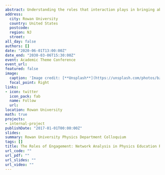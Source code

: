 ```yaml
---
abstract: Understanding the roles that interaction plays in bringing about change is key to understanding both physics and physics learning. Network Analysis is a theory and method for analyzing data which are relational in nature. With origins in quantitative sociology and more recent development in graph theory, Network Analysis is a rapidly growing interdisciplinary approach to data collection and analysis. The emergence of Network Analysis in education is the result of a recognition that student interactions naturally give rise to relational data. In this talk, I provide a background on network analysis and provide several examples illustrating how I have been using network analysis to better understand informal student communities, classroom communities, instructional patterns, and even to diagnostic tests such as the Force Concept Inventory. These analyses will demonstrate how Physics Education Research seeks to understand how physics is learned and known and thus informs instruction and departmental practices. 
address:
  city: Rowan University
  country: United States
  postcode: 
  region: NJ
  street: 
all_day: false
authors: []
date: "2020-06-01T13:00:00Z"
date_end: "2030-03-06T15:30:00Z"
event: Academic Theme Conference
event_url: 
featured: false
image:
  caption: 'Image credit: [**Unsplash**](https://unsplash.com/photos/bzdhc5b3Bxs)'
  focal_point: Right
links:
- icon: twitter
  icon_pack: fab
  name: Follow
  url: 
location: Rowan University
math: true
projects:
- internal-project
publishDate: "2017-01-01T00:00:00Z"
slides: 
summary: Rowan University Physics Department Colloquium
tags: []
title: The Roles of Engagement: Network Analysis in Physics Education Research
url_code: ""
url_pdf: ""
url_slides: ""
url_video: ""
---
```



